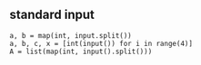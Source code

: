 ## standard input 

```
a, b = map(int, input.split())
a, b, c, x = [int(input()) for i in range(4)]
A = list(map(int, input().split()))
```